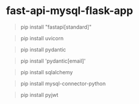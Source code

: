 # fast-api-mysql-flask-app

>pip install "fastapi[standard]"

>pip install uvicorn

>pip install pydantic

>pip install 'pydantic[email]'

>pip install sqlalchemy

>pip install mysql-connector-python

>pip install pyjwt